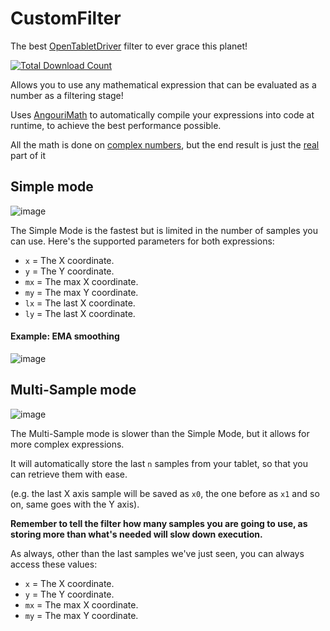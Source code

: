 # CustomFilter
The best [OpenTabletDriver](https://github.com/OpentabletDriver/OpenTabletDriver) filter to ever grace this planet!

[![Total Download Count](https://img.shields.io/github/downloads/adryzz/CustomFilter/total.svg)](https://github.com/adryzz/CustomFilter/releases)

Allows you to use any mathematical expression that can be evaluated as a number as a filtering stage!

Uses [AngouriMath](https://github.com/asc-community/AngouriMath) to automatically compile your expressions into code at runtime, to achieve the best performance possible.

All the math is done on [complex numbers](https://en.wikipedia.org/wiki/Complex_number), but the end result is just the [real](https://docs.microsoft.com/en-us/dotnet/api/system.numerics.complex.real?view=net-6.0) part of it

## Simple mode

![image](https://user-images.githubusercontent.com/46694241/152674287-80f94d11-5271-44d7-a11a-a5a9fabe610a.png)

The Simple Mode is the fastest but is limited in the number of samples you can use.
Here's the supported parameters for both expressions:

- `x` = The X coordinate.
- `y` = The Y coordinate.
- `mx` = The max X coordinate.
- `my` = The max Y coordinate.
- `lx` = The last X coordinate.
- `ly` = The last X coordinate.

#### Example: EMA smoothing
![image](https://user-images.githubusercontent.com/46694241/152674407-eaccdf71-6fb2-448a-9eb4-6bc1c820bac0.png)

## Multi-Sample mode
![image](https://user-images.githubusercontent.com/46694241/152674423-eaded8d6-6158-4cf9-8e23-ed28ebb846e5.png)

The Multi-Sample mode is slower than the Simple Mode, but it allows for more complex expressions.

It will automatically store the last `n` samples from your tablet, so that you can retrieve them with ease.

(e.g. the last X axis sample will be saved as `x0`, the one before as `x1` and so on, same goes with the Y axis).

**Remember to tell the filter how many samples you are going to use, as storing more than what's needed will slow down execution.**

As always, other than the last samples we've just seen, you can always access these values: 

- `x` = The X coordinate.
- `y` = The Y coordinate.
- `mx` = The max X coordinate.
- `my` = The max Y coordinate.
